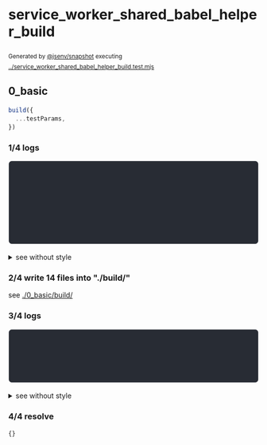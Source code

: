 # service_worker_shared_babel_helper_build

<sub>
  Generated by <a href="https://github.com/jsenv/core/tree/main/packages/independent/snapshot">@jsenv/snapshot</a> executing <a href="../service_worker_shared_babel_helper_build.test.mjs">../service_worker_shared_babel_helper_build.test.mjs</a>
</sub>

## 0_basic

```js
build({
  ...testParams,
})
```

### 1/4 logs

![img](0_basic/log_group.svg)

<details>
  <summary>see without style</summary>

```console

build "./main.html"
⠋ generate source graph
✔ generate source graph (done in <X> second)
⠋ generate build graph
✔ generate build graph (done in <X> second)
⠋ inject urls in service worker
✔ inject urls in service worker (done in <X> second)
⠋ write files in build directory

```

</details>


### 2/4 write 14 files into "./build/"

see [./0_basic/build/](./0_basic/build/)

### 3/4 logs

![img](0_basic/log_group_1.svg)

<details>
  <summary>see without style</summary>

```console
✔ write files in build directory (done in <X> second)
--- build files ---  
- html : 1 (22.5 kB / 42 %)
- js   : 13 (31.5 kB / 58 %)
- total: 14 (54 kB / 100 %)
--------------------
```

</details>


### 4/4 resolve

```js
{}
```